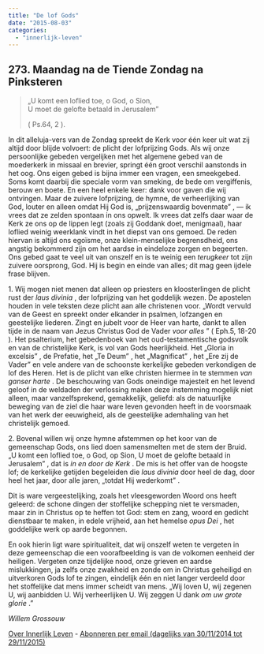 ```yaml
---
title: "De lof Gods"
date: "2015-08-03"
categories: 
  - "innerlijk-leven"
---
```


## 273\. Maandag na de Tiende Zondag na Pinksteren

> „U komt een loflied toe, o God, o Sion,  
> U moet de gelofte betaald in Jerusalem”
> 
> ( Ps.64, 2 ).

In dit alleluja-vers van de Zondag spreekt de Kerk voor één keer uit wat zij altijd door blijde volvoert: de plicht der lofprijzing Gods. Als wij onze persoonlijke gebeden vergelijken met het algemene gebed van de moederkerk in missaal en brevier, springt één groot verschil aanstonds in het oog. Ons eigen gebed is bijna immer een vragen, een smeekgebed. Soms komt daarbij die speciale vorm van smeking, de bede om vergiffenis, berouw en boete. En een heel enkele keer: dank voor gaven die wij ontvingen. Maar de zuivere lofprijzing, de hymne, de verheerlijking van God, louter en alleen omdat Hij God is, „prijzenswaardig bovenmate” , — ik vrees dat ze zelden spontaan in ons opwelt. Ik vrees dat zelfs daar waar de Kerk ze ons op de lippen legt (zoals zij Goddank doet, menigmaal), haar loflied weinig weerklank vindt in het diepst van ons gemoed. De reden hiervan is altijd ons egoïsme, onze klein-menselijke begrensdheid, ons angstig bekommerd zijn om het aardse in eindeloze zorgen en begeerten. Ons gebed gaat te veel uit van onszelf en is te weinig een _terugkeer_ tot zijn zuivere oorsprong, God. Hij is begin en einde van alles; dit mag geen ijdele frase blijven.

1\. Wij mogen niet menen dat alleen op priesters en kloosterlingen de plicht rust der _laus divinia_ , der lofprijzing van het goddelijk wezen. De apostelen houden in vele teksten deze plicht aan alle christenen voor. „Wordt vervuld van de Geest en spreekt onder elkander in psalmen, lofzangen en geestelijke liederen. Zingt en jubelt voor de Heer van harte, dankt te allen tijde in de naam van Jezus Christus God de Vader _voor alles_ ” ( Eph.5, 18-20 ). Het psalterium, het gebedenboek van het oud-testamentische godsvolk en van de christelijke Kerk, is vol van Gods heerlijkheid. Het „Gloria in excelsis” , de Prefatie, het „Te Deum” , het „Magnificat” , het „Ere zij de Vader” en vele andere van de schoonste kerkelijke gebeden verkondigen de lof des Heren. Het is de plicht van elke christen hiermee in te stemmen _van ganser harte_ . De beschouwing van Gods oneindige majesteit en het levend geloof in de weldaden der verlossing maken deze instemming mogelijk niet alleen, maar vanzelfsprekend, gemakkelijk, geliefd: als de natuurlijke beweging van de ziel die haar ware leven gevonden heeft in de voorsmaak van het werk der eeuwigheid, als de geestelijke ademhaling van het christelijk gemoed.

2\. Bovenal willen wij onze hymne afstemmen op het koor van de gemeenschap Gods, ons lied doen samensmelten met de stem der Bruid. „U komt een loflied toe, o God, op Sion, U moet de gelofte betaald in Jerusalem” , dat is _in en door de Kerk_ . De mis is het offer van de hoogste lof; de kerkelijke getijden begeleiden die _laus divinia_ door heel de dag, door heel het jaar, door alle jaren, „totdat Hij wederkomt” .

Dit is ware vergeestelijking, zoals het vleesgeworden Woord ons heeft geleerd: de schone dingen der stoffelijke schepping niet te versmaden, maar zin in Christus op te heffen tot God: stem en zang, woord en gedicht dienstbaar te maken, in edele vrijheid, aan het hemelse _opus Dei_ , het goddelijke werk op aarde begonnen.

En ook hierin ligt ware spiritualiteit, dat wij onszelf weten te vergeten in deze gemeenschap die een voorafbeelding is van de volkomen eenheid der heiligen. Vergeten onze tijdelijke nood, onze grieven en aardse mislukkingen, ja zelfs onze zwakheid en zonde om in Christus geheiligd en uitverkoren Gods lof te zingen, eindelijk één en niet langer verdeeld door het stoffelijke dat mens immer scheidt van mens. „Wij loven U, wij zegenen U, wij aanbidden U. Wij verheerlijken U. Wij zeggen U dank _om uw grote glorie_ .”

_Willem Grossouw_

[Over Innerlijk Leven](http://www.gelovenleren.net/2014/11/27/een-jaar-lang-innerlijk-leven-op-geloven-leren/) - [Abonneren per email (dagelijks van 30/11/2014 tot 29/11/2015)](http://eepurl.com/9P3DT)
